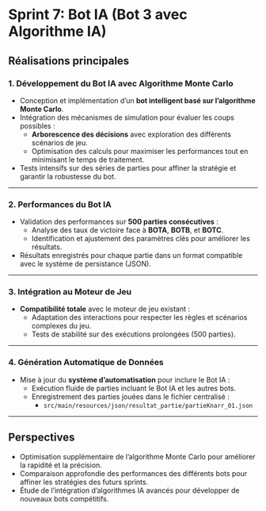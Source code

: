 # Sprint 7: Bot IA (Bot 3 avec Algorithme IA)

## Réalisations principales

### 1. Développement du Bot IA avec Algorithme Monte Carlo
- Conception et implémentation d’un **bot intelligent basé sur l’algorithme Monte Carlo**.
- Intégration des mécanismes de simulation pour évaluer les coups possibles :
    - **Arborescence des décisions** avec exploration des différents scénarios de jeu.
    - Optimisation des calculs pour maximiser les performances tout en minimisant le temps de traitement.
- Tests intensifs sur des séries de parties pour affiner la stratégie et garantir la robustesse du bot.

---

### 2. Performances du Bot IA
- Validation des performances sur **500 parties consécutives** :
    - Analyse des taux de victoire face à **BOTA**, **BOTB**, et **BOTC**.
    - Identification et ajustement des paramètres clés pour améliorer les résultats.
- Résultats enregistrés pour chaque partie dans un format compatible avec le système de persistance (JSON).

---

### 3. Intégration au Moteur de Jeu
- **Compatibilité totale** avec le moteur de jeu existant :
    - Adaptation des interactions pour respecter les règles et scénarios complexes du jeu.
    - Tests de stabilité sur des exécutions prolongées (500 parties).

---

### 4. Génération Automatique de Données
- Mise à jour du **système d’automatisation** pour inclure le Bot IA :
    - Exécution fluide de parties incluant le Bot IA et les autres bots.
    - Enregistrement des parties jouées dans le fichier centralisé :
        - `src/main/resources/json/resultat_partie/partieKnarr_01.json`

---

## Perspectives
- Optimisation supplémentaire de l’algorithme Monte Carlo pour améliorer la rapidité et la précision.
- Comparaison approfondie des performances des différents bots pour affiner les stratégies des futurs sprints.
- Étude de l’intégration d’algorithmes IA avancés pour développer de nouveaux bots compétitifs.